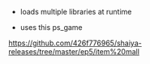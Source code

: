 * loads multiple libraries at runtime

- uses this ps_game

https://github.com/426f776965/shaiya-releases/tree/master/ep5/item%20mall
